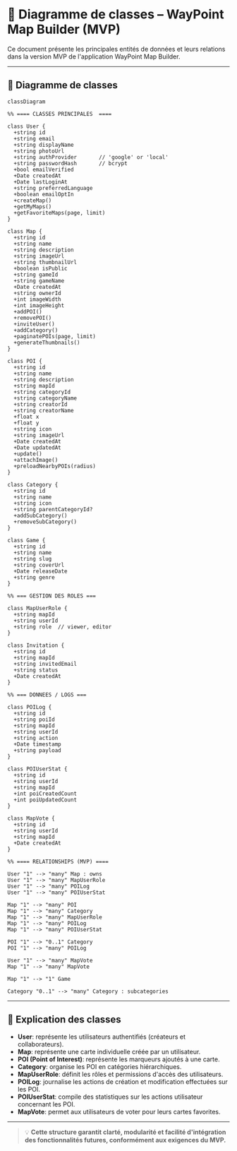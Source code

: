 # 🧩 Diagramme de classes – WayPoint Map Builder (MVP)

Ce document présente les principales entités de données et leurs relations dans la version MVP de l'application WayPoint Map Builder.

---

## 🌳 Diagramme de classes

```mermaid
classDiagram

%% ==== CLASSES PRINCIPALES  ====

class User {
  +string id
  +string email
  +string displayName
  +string photoUrl
  +string authProvider       // 'google' or 'local'
  +string passwordHash       // bcrypt
  +bool emailVerified
  +Date createdAt
  +Date lastLoginAt
  +string preferredLanguage
  +boolean emailOptIn
  +createMap()
  +getMyMaps()
  +getFavoriteMaps(page, limit)
}

class Map {
  +string id
  +string name
  +string description
  +string imageUrl
  +string thumbnailUrl
  +boolean isPublic
  +string gameId
  +string gameName
  +Date createdAt
  +string ownerId
  +int imageWidth
  +int imageHeight
  +addPOI()
  +removePOI()
  +inviteUser()
  +addCategory()
  +paginatePOIs(page, limit)
  +generateThumbnails()
}

class POI {
  +string id
  +string name
  +string description
  +string mapId
  +string categoryId
  +string categoryName
  +string creatorId
  +string creatorName
  +float x
  +float y
  +string icon
  +string imageUrl
  +Date createdAt
  +Date updatedAt
  +update()
  +attachImage()
  +preloadNearbyPOIs(radius)
}

class Category {
  +string id
  +string name
  +string icon
  +string parentCategoryId?
  +addSubCategory()
  +removeSubCategory()
}

class Game {
  +string id
  +string name
  +string slug
  +string coverUrl
  +Date releaseDate
  +string genre
}

%% === GESTION DES ROLES ===

class MapUserRole {
  +string mapId
  +string userId
  +string role  // viewer, editor
}

class Invitation {
  +string id
  +string mapId
  +string invitedEmail
  +string status
  +Date createdAt
}

%% === DONNEES / LOGS ===

class POILog {
  +string id
  +string poiId
  +string mapId
  +string userId
  +string action
  +Date timestamp
  +string payload
}

class POIUserStat {
  +string id
  +string userId
  +string mapId
  +int poiCreatedCount
  +int poiUpdatedCount
}

class MapVote {
  +string id
  +string userId
  +string mapId
  +Date createdAt
}

%% ==== RELATIONSHIPS (MVP) ====

User "1" --> "many" Map : owns
User "1" --> "many" MapUserRole
User "1" --> "many" POILog
User "1" --> "many" POIUserStat

Map "1" --> "many" POI
Map "1" --> "many" Category
Map "1" --> "many" MapUserRole
Map "1" --> "many" POILog
Map "1" --> "many" POIUserStat

POI "1" --> "0..1" Category
POI "1" --> "many" POILog

User "1" --> "many" MapVote
Map "1" --> "many" MapVote

Map "1" --> "1" Game

Category "0..1" --> "many" Category : subcategories

```

---

## 🔑 Explication des classes

- **User**: représente les utilisateurs authentifiés (créateurs et collaborateurs).
- **Map**: représente une carte individuelle créée par un utilisateur.
- **POI (Point of Interest)**: représente les marqueurs ajoutés à une carte.
- **Category**: organise les POI en catégories hiérarchiques.
- **MapUserRole**: définit les rôles et permissions d'accès des utilisateurs.
- **POILog**: journalise les actions de création et modification effectuées sur les POI.
- **POIUserStat**: compile des statistiques sur les actions utilisateur concernant les POI.
- **MapVote**: permet aux utilisateurs de voter pour leurs cartes favorites.

---

>💡 **Cette structure garantit clarté, modularité et facilité d'intégration des fonctionnalités futures, conformément aux exigences du MVP.**
